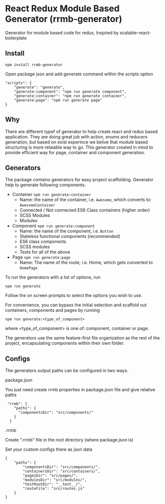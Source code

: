 # React Redux Module Based Generator (rrmb-generator) 
Generator for module based code for redux, Inspired by scalable-react-boilerplate

## Install
`npm install rrmb-generator`

Open package json and add generate command within the scripts option
```
"scripts": {
    "generate": "generate",
    "generate:component": "npm run generate component",
    "generate:container": "npm run generate container",
    "generate:page": "npm run generate page"
}
```

## Why
There are different typef of generator to help create react and redux based application.
They are doing great job with action, enums and reducers generation, but based on exist 
experince we belive that module based structuring is more relaiable way to go. This generator
created in mind to provide efficient way for page, container and component generation. 

## Generators
The package contains generators for easy project scaffolding.  Generator help to generate following components.
- Container `npm run generate:container`
  - Name: the name of the container, i.e. `Awesome`, which converts to: `AwesomeContainer`
  - Connected / Not connected ES6 Class containers (higher order)
  - SCSS Modules
  - Modules
- Component `npm run generate:component`
  - Name: the name of the component, i.e. `Button`
  - Stateless functional components (recommended)
  - ES6 class components
  - SCSS modules
  - Tests for all of the above
- Page `npm run generate:page`
  - Name: The name of the route, i.e. Home, which gets converted to `HomePage`

To run the generators with a list of options, run
```
npm run generate
```

Follow the on screen prompts to select the options you wish to use.

For convenience, you can bypass the initial selection and scaffold out containers, components and pages by running

```
npm run generate:<type_of_component>
```

where <type_of_component> is one of: component, container or page. 

The generators use the same feature-first file organization as the rest of the project, encapsulating components within their own folder.

## Configs
The generators output paths can be configured in two ways.

package.json

You just need create rrmb properties in package.json file and give relative paths
```
 "rrmb": {
    "paths": {
      "componentsDir": "src/components/"
    }
  }
```

 .rrmb
 
Create ".rrmb" file in the root directory (where package.json is)

Set your custom configs there as json data
```
{
	"paths": {
		"componentsDir": "src/components/",
		"containersDir": "src/containers/",
		"pagesDir": "src/pages/",
		"modulesDir": "src/modules/",
		"testRootDir": "__test__/",
		"routeFile": "src/routes.js"
	}
}
```